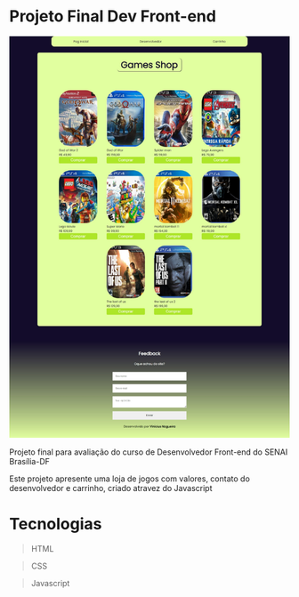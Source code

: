 # Projeto Final Dev Front-end

![preview](/imagens/Loja-games.jpeg)

Projeto final para avaliação do curso de Desenvolvedor Front-end do SENAI Brasília-DF

Este projeto apresente uma loja de jogos com valores, contato do desenvolvedor e carrinho, criado atravez do Javascript

# Tecnologias

> HTML

> CSS

> Javascript